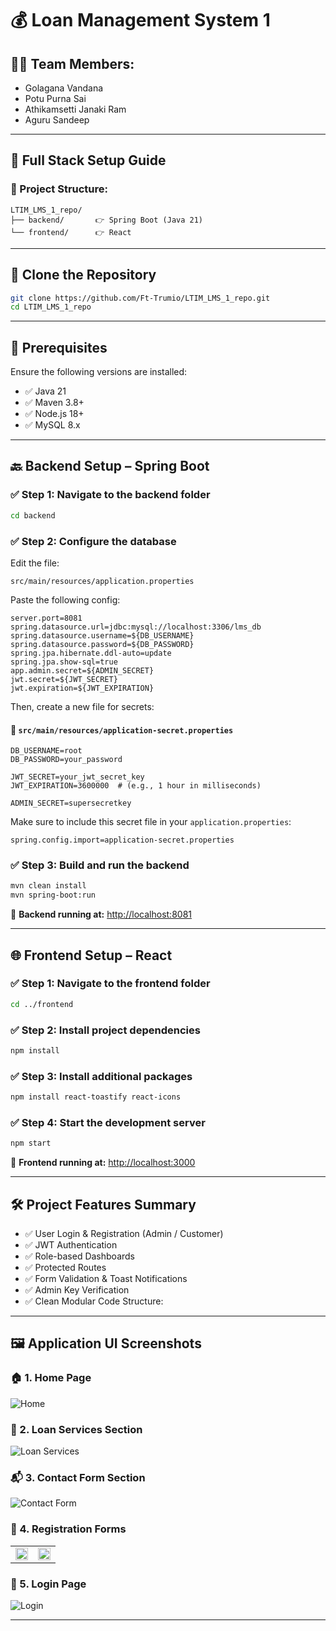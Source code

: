 
# 💰 Loan Management System 1

## 👨‍💻 Team Members:
- Golagana Vandana  
- Potu Purna Sai  
- Athikamsetti Janaki Ram  
- Aguru Sandeep  

---

## 🚀 Full Stack Setup Guide

### 📁 Project Structure:
```
LTIM_LMS_1_repo/
├── backend/       👉 Spring Boot (Java 21)
└── frontend/      👉 React
```

---

## 🔗 Clone the Repository
```bash
git clone https://github.com/Ft-Trumio/LTIM_LMS_1_repo.git
cd LTIM_LMS_1_repo
```

---

## 🔧 Prerequisites  
Ensure the following versions are installed:

- ✅ Java 21  
- ✅ Maven 3.8+  
- ✅ Node.js 18+  
- ✅ MySQL 8.x  

---

## 🔙 Backend Setup – Spring Boot

### ✅ Step 1: Navigate to the backend folder
```bash
cd backend
```

### ✅ Step 2: Configure the database  
Edit the file:
```
src/main/resources/application.properties
```

Paste the following config:
```properties
server.port=8081
spring.datasource.url=jdbc:mysql://localhost:3306/lms_db
spring.datasource.username=${DB_USERNAME}
spring.datasource.password=${DB_PASSWORD}
spring.jpa.hibernate.ddl-auto=update
spring.jpa.show-sql=true
app.admin.secret=${ADMIN_SECRET}
jwt.secret=${JWT_SECRET}
jwt.expiration=${JWT_EXPIRATION}
```

Then, create a new file for secrets:

#### 📁 `src/main/resources/application-secret.properties`
```properties
DB_USERNAME=root
DB_PASSWORD=your_password

JWT_SECRET=your_jwt_secret_key
JWT_EXPIRATION=3600000  # (e.g., 1 hour in milliseconds)

ADMIN_SECRET=supersecretkey
```

Make sure to include this secret file in your `application.properties`:
```properties
spring.config.import=application-secret.properties
```

### ✅ Step 3: Build and run the backend
```bash
mvn clean install
mvn spring-boot:run
```

🔗 **Backend running at:** [http://localhost:8081](http://localhost:8081)

---

## 🌐 Frontend Setup – React

### ✅ Step 1: Navigate to the frontend folder
```bash
cd ../frontend
```

### ✅ Step 2: Install project dependencies
```bash
npm install
```

### ✅ Step 3: Install additional packages
```bash
npm install react-toastify react-icons
```

### ✅ Step 4: Start the development server
```bash
npm start
```

🔗 **Frontend running at:** [http://localhost:3000](http://localhost:3000)

---

## 🛠️ Project Features Summary

- ✅ User Login & Registration (Admin / Customer)  
- ✅ JWT Authentication  
- ✅ Role-based Dashboards  
- ✅ Protected Routes  
- ✅ Form Validation & Toast Notifications  
- ✅ Admin Key Verification  
- ✅ Clean Modular Code Structure:

---

## 🖼️ Application UI Screenshots

### 🏠 1. Home Page
![Home](https://github.com/user-attachments/assets/5a2c0279-deaa-45b9-9c69-1756cdad3eae)

### 💼 2. Loan Services Section
![Loan Services](https://github.com/user-attachments/assets/98ecfe4e-58f7-409e-853e-23c955696a4f)

### 📬 3. Contact Form Section
![Contact Form](https://github.com/user-attachments/assets/8cf46a84-8969-4a40-a633-980b859ed698)

### 📝 4. Registration Forms

<table>
  <tr>
    <td><img src="https://github.com/user-attachments/assets/97ae478c-d83d-42cf-95d6-c40e8f6ebbb4" width="100%"/></td>
    <td><img src="https://github.com/user-attachments/assets/d182a273-a8bd-499b-b5e2-7efe4005234c" width="100%"/></td>
  </tr>
</table>

### 🔐 5. Login Page
![Login](https://github.com/user-attachments/assets/4fd58cb8-2ba7-4f46-9878-54af08de27c2)

---


